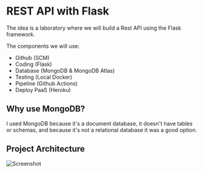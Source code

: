 # REST API with Flask

The idea is a laboratory where we will build a Rest API using the Flask framework.

The components we will use:
- Github (SCM)
- Coding (Flask)
- Database (MongoDB & MongoDB Atlas)
- Testing (Local Docker)
- Pipeline (Github Actions)
- Deploy PaaS (Heroku)

## Why use MongoDB?

I used MongoDB because it's a document database, it doesn't have tables or schemas, and because it's not a relational database it was a good option.

## Project Architecture

![Screenshot](project_architecture.jpeg)